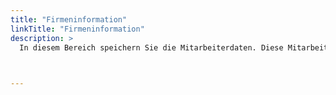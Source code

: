 ```yaml
---
title: "Firmeninformation"
linkTitle: "Firmeninformation"
description: >
  In diesem Bereich speichern Sie die Mitarbeiterdaten. Diese Mitarbeiterdaten können Sie über den Button "Bearbeiten" ändern. Zu den persönlichen Einstellungen gehören Personen-Informationen, die Stammdaten, die Navigation, Firmen- und Gruppen-Informationen und Logons. 
 


---
```



